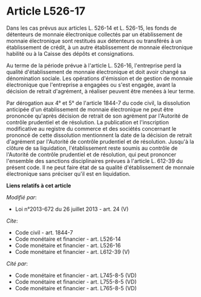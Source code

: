 # Article L526-17

Dans les cas prévus aux articles L. 526-14 et L. 526-15, les fonds de détenteurs de monnaie électronique collectés par un
établissement de monnaie électronique sont restitués aux détenteurs ou transférés à un établissement de crédit, à un autre
établissement de monnaie électronique habilité ou à la Caisse des dépôts et consignations.

Au terme de la période prévue à l'article L. 526-16, l'entreprise perd la qualité d'établissement de monnaie électronique et
doit avoir changé sa dénomination sociale. Les opérations d'émission et de gestion de monnaie électronique que l'entreprise a
engagées ou s'est engagée, avant la décision de retrait d'agrément, à réaliser peuvent être menées à leur terme.

Par dérogation aux 4° et 5° de l'article 1844-7 du code civil, la dissolution anticipée d'un établissement de monnaie
électronique ne peut être prononcée qu'après décision de retrait de son agrément par l'Autorité de contrôle prudentiel et de
résolution. La publication et l'inscription modificative au registre du commerce et des sociétés concernant le prononcé de
cette dissolution mentionnent la date de la décision de retrait d'agrément par l'Autorité de contrôle prudentiel et de
résolution. Jusqu'à la clôture de sa liquidation, l'établissement reste soumis au contrôle de l'Autorité de contrôle
prudentiel et de résolution, qui peut prononcer l'ensemble des sanctions disciplinaires prévues à l'article L. 612-39 du
présent code. Il ne peut faire état de sa qualité d'établissement de monnaie électronique sans préciser qu'il est en
liquidation.

**Liens relatifs à cet article**

_Modifié par_:

  - Loi n°2013-672 du 26 juillet 2013 - art. 24 (V)

_Cite_:

  - Code civil - art. 1844-7
  - Code monétaire et financier - art. L526-14
  - Code monétaire et financier - art. L526-16
  - Code monétaire et financier - art. L612-39 (V)

_Cité par_:

  - Code monétaire et financier - art. L745-8-5 (VD)
  - Code monétaire et financier - art. L755-8-5 (VD)
  - Code monétaire et financier - art. L765-8-5 (VD)
